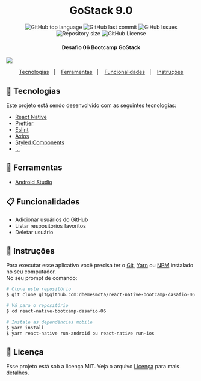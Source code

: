 
<h1 align="center">
  GoStack 9.0
  <br>
</h1>

<p align="center">
  <img alt="GitHub top language" src="https://img.shields.io/github/languages/top/dhemesmota/react-native-bootcamp-dasafio-06">
  
  <img alt="GitHub last commit" src="https://img.shields.io/github/last-commit/dhemesmota/react-native-bootcamp-dasafio-06">
  
  <img alt="GiHub Issues" src="https://img.shields.io/github/issues/dhemesmota/react-native-bootcamp-dasafio-06" >
  
  <img alt="Repository size" src="https://img.shields.io/github/repo-size/dhemesmota/react-native-bootcamp-dasafio-06">
  
  <img alt="GitHub License" src="https://img.shields.io/github/license/dhemesmota/react-native-bootcamp-dasafio-06">

</p>

<h4 align="center">Desafio 06 Bootcamp GoStack</h4>

<p>
  <img alte="Desafio 06" src="https://github.com/dhemesmota/react-native-bootcamp-dasafio-06/blob/master/.github/deafio-06-bootcamp-gostack.gif?raw=true" >
</p>

<p align="center">
  <a href="#rocket-tecnologias">Tecnologias</a>&nbsp;&nbsp;&nbsp;|&nbsp;&nbsp;&nbsp;
  <a href="#wrench-ferramentas">Ferramentas</a>&nbsp;&nbsp;&nbsp;|&nbsp;&nbsp;&nbsp;
  <a href="#clipboard-funcionalidades">Funcionalidades</a>&nbsp;&nbsp;&nbsp;|&nbsp;&nbsp;&nbsp;
  <a href="#page_with_curl-instruções">Instruções</a>
</p>


## :rocket: Tecnologias

Este projeto está sendo desenvolvido com as seguintes tecnologias:

- [React Native][react-native]
- [Prettier][prettier]
- [Eslint][eslint]
- [Axios][axios]
- [Styled Components][styled-components]
- [...][...]

## :wrench: Ferramentas

- [Android Studio][android-studio]


## :clipboard: Funcionalidades
- Adicionar usuários do GitHub
- Listar respositórios favorítos
- Deletar usuário


## :page_with_curl: Instruções 
Para executar esse aplicativo você precisa ter o [Git](https://git-scm.com), [Yarn](https://yarnpkg.com) ou [NPM](https://www.npmjs.com/get-npm) instalado no seu computador.<br>
No seu prompt de comando:
```bash
# Clone este repositório
$ git clone git@github.com:dhemesmota/react-native-bootcamp-dasafio-06.git

# Vá para o repositório
$ cd react-native-bootcamp-dasafio-06

# Instale as dependências mobile
$ yarn install
$ yarn react-native run-android ou react-native run-ios

```

## :memo: Licença
Esse projeto está sob a licença MIT. Veja o arquivo [Licença](https://github.com/dhemesmota/gympoint/blob/master/LICENSE) 
para mais detalhes.

[reactjs]: https://pt-br.reactjs.org/
[react-native]: https://facebook.github.io/react-native/
[nodejs]: https://nodejs.org/en/
[react-router-dom]: https://www.npmjs.com/package/react-router-dom
[react-toastify]: https://github.com/fkhadra/react-toastify
[styled-components]: https://www.styled-components.com/
[eslint]: https://eslint.org/
[prettier]: https://prettier.io/
[axios]: https://github.com/axios/axios
[android-studio]: https://developer.android.com/studio
[...]: https://github.com/dhemesmota/gympoint

[postbird]: https://electronjs.org/apps/postbird
[mongodb-compass]: https://www.mongodb.com/products/compass
[insomnia]: https://insomnia.rest
[docker]: https://docs.docker.com/docker-for-windows/install/
